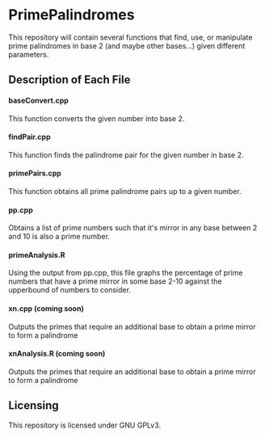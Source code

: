 # PrimePalindromes

This repository will contain several functions that find, use, or manipulate prime palindromes in base 2 (and maybe other bases...) given different parameters.

## Description of Each File

#### baseConvert.cpp 

This function converts the given number into base 2.

#### findPair.cpp

This function finds the palindrome pair for the given number in base 2.

#### primePairs.cpp

This function obtains all prime palindrome pairs up to a given number.

#### pp.cpp

Obtains a list of prime numbers such that it's mirror in any base between 2 and 10 is also a prime number.

#### primeAnalysis.R

Using the output from pp.cpp, this file graphs the percentage of prime numbers that have a prime mirror in some base 2-10 against the upperbound of numbers to consider.

#### xn.cpp (coming soon)

Outputs the primes that require an additional base to obtain a prime mirror to form a palindrome

#### xnAnalysis.R (coming soon)

Outputs the primes that require an additional base to obtain a prime mirror to form a palindrome

## Licensing

This repository is licensed under GNU GPLv3.
